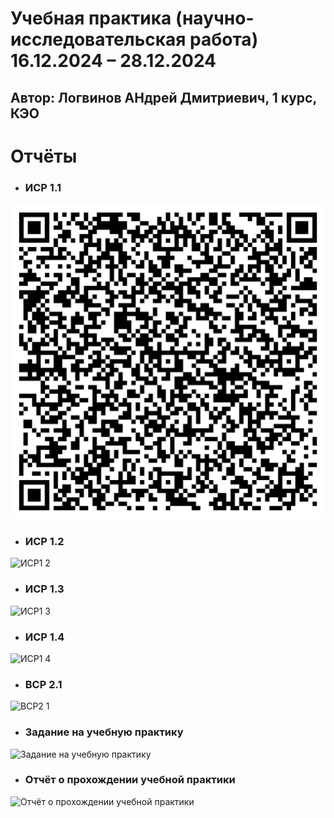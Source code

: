 # 	Учебная практика (научно-исследовательская работа) 16.12.2024 – 28.12.2024
## Автор: Логвинов АНдрей Дмитриевич, 1 курс, КЭО

# **Отчёты**
* ### **ИСР 1.1** 
![ИСР 1.1.](/1.1.png)

* ### **ИСР 1.2**   
![ИСР1 2]()

* ### **ИСР 1.3** 
![ИСР1 3]()

* ### **ИСР 1.4** 
![ИСР1 4]()

* ### **ВСР 2.1** 
![ВСР2 1]()


* ### **Задание на учебную практику** 
![Задание на учебную практику]()

* ### **Отчёт о прохождении учебной практики** 
![Отчёт о прохождении учебной практики]()
